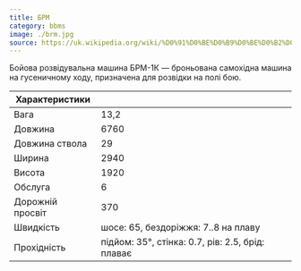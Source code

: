 ```yaml
---
title: БРМ
category: bbms
image: ./brm.jpg
source: https://uk.wikipedia.org/wiki/%D0%91%D0%BE%D0%B9%D0%BE%D0%B2%D0%B0_%D1%80%D0%BE%D0%B7%D0%B2%D1%96%D0%B4%D1%83%D0%B2%D0%B0%D0%BB%D1%8C%D0%BD%D0%B0_%D0%BC%D0%B0%D1%88%D0%B8%D0%BD%D0%B0
---
```


Бойова розвідувальна машина БРМ-1К — броньована самохідна машина на гусеничному ходу, призначена для розвідки на полі бою.

| Характеристики   |                                                  |
| ---------------- | ------------------------------------------------ |
| Вага             | 13,2                                             |
| Довжина          | 6760                                             |
| Довжина ствола   | 29                                               |
| Ширина           | 2940                                             |
| Висота           | 1920                                             |
| Обслуга          | 6                                                |
| Дорожній просвіт | 370                                              |
| Швидкість        | шосе: 65, бездоріжжя: 7..8 на плаву              |
| Прохідність      | підйом: 35°, стінка: 0.7, рів: 2.5, брід: плаває |

